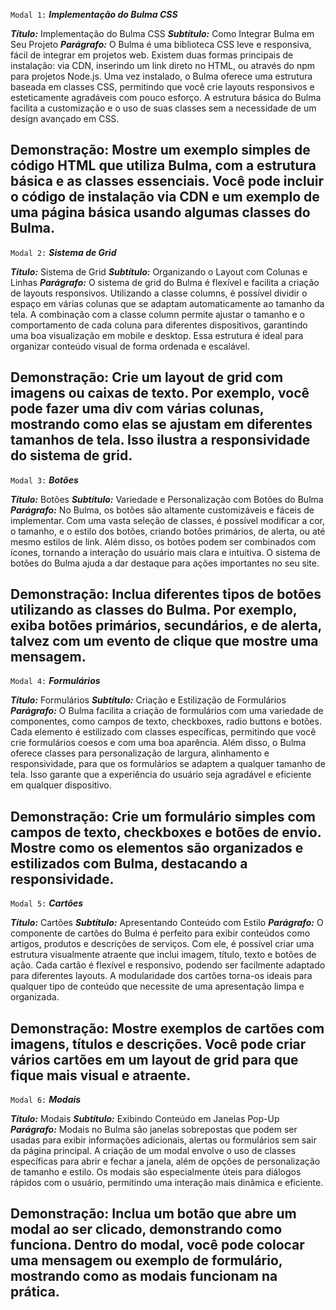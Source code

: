 ```Modal 1:``` ***Implementação do Bulma CSS***

***Título:*** Implementação do Bulma CSS
***Subtítulo:*** Como Integrar Bulma em Seu Projeto
***Parágrafo:*** O Bulma é uma biblioteca CSS leve e responsiva, fácil de integrar em projetos web. Existem duas formas principais de instalação: via CDN, inserindo um link direto no HTML, ou através do npm para projetos Node.js. Uma vez instalado, o Bulma oferece uma estrutura baseada em classes CSS, permitindo que você crie layouts responsivos e esteticamente agradáveis com pouco esforço. A estrutura básica do Bulma facilita a customização e o uso de suas classes sem a necessidade de um design avançado em CSS.

## Demonstração: Mostre um exemplo simples de código HTML que utiliza Bulma, com a estrutura básica e as classes essenciais. Você pode incluir o código de instalação via CDN e um exemplo de uma página básica usando algumas classes do Bulma.

```Modal 2:``` ***Sistema de Grid***

***Título:*** Sistema de Grid
***Subtítulo:*** Organizando o Layout com Colunas e Linhas
***Parágrafo:*** O sistema de grid do Bulma é flexível e facilita a criação de layouts responsivos. Utilizando a classe columns, é possível dividir o espaço em várias colunas que se adaptam automaticamente ao tamanho da tela. A combinação com a classe column permite ajustar o tamanho e o comportamento de cada coluna para diferentes dispositivos, garantindo uma boa visualização em mobile e desktop. Essa estrutura é ideal para organizar conteúdo visual de forma ordenada e escalável.

## Demonstração: Crie um layout de grid com imagens ou caixas de texto. Por exemplo, você pode fazer uma div com várias colunas, mostrando como elas se ajustam em diferentes tamanhos de tela. Isso ilustra a responsividade do sistema de grid.

```Modal 3:``` ***Botões***

***Título:*** Botões
***Subtítulo:*** Variedade e Personalização com Botões do Bulma
***Parágrafo:*** No Bulma, os botões são altamente customizáveis e fáceis de implementar. Com uma vasta seleção de classes, é possível modificar a cor, o tamanho, e o estilo dos botões, criando botões primários, de alerta, ou até mesmo estilos de link. Além disso, os botões podem ser combinados com ícones, tornando a interação do usuário mais clara e intuitiva. O sistema de botões do Bulma ajuda a dar destaque para ações importantes no seu site.

## Demonstração: Inclua diferentes tipos de botões utilizando as classes do Bulma. Por exemplo, exiba botões primários, secundários, e de alerta, talvez com um evento de clique que mostre uma mensagem.

```Modal 4:``` ***Formulários***

***Título:*** Formulários
***Subtítulo:*** Criação e Estilização de Formulários
***Parágrafo:*** O Bulma facilita a criação de formulários com uma variedade de componentes, como campos de texto, checkboxes, radio buttons e botões. Cada elemento é estilizado com classes específicas, permitindo que você crie formulários coesos e com uma boa aparência. Além disso, o Bulma oferece classes para personalização de largura, alinhamento e responsividade, para que os formulários se adaptem a qualquer tamanho de tela. Isso garante que a experiência do usuário seja agradável e eficiente em qualquer dispositivo.

## Demonstração: Crie um formulário simples com campos de texto, checkboxes e botões de envio. Mostre como os elementos são organizados e estilizados com Bulma, destacando a responsividade.

```Modal 5:``` ***Cartões***

***Título:*** Cartões
***Subtítulo:*** Apresentando Conteúdo com Estilo
***Parágrafo:*** O componente de cartões do Bulma é perfeito para exibir conteúdos como artigos, produtos e descrições de serviços. Com ele, é possível criar uma estrutura visualmente atraente que inclui imagem, título, texto e botões de ação. Cada cartão é flexível e responsivo, podendo ser facilmente adaptado para diferentes layouts. A modularidade dos cartões torna-os ideais para qualquer tipo de conteúdo que necessite de uma apresentação limpa e organizada.

## Demonstração: Mostre exemplos de cartões com imagens, títulos e descrições. Você pode criar vários cartões em um layout de grid para que fique mais visual e atraente.

```Modal 6:``` ***Modais***

***Título:*** Modais
***Subtítulo:*** Exibindo Conteúdo em Janelas Pop-Up
***Parágrafo:*** Modais no Bulma são janelas sobrepostas que podem ser usadas para exibir informações adicionais, alertas ou formulários sem sair da página principal. A criação de um modal envolve o uso de classes específicas para abrir e fechar a janela, além de opções de personalização de tamanho e estilo. Os modais são especialmente úteis para diálogos rápidos com o usuário, permitindo uma interação mais dinâmica e eficiente.


## Demonstração: Inclua um botão que abre um modal ao ser clicado, demonstrando como funciona. Dentro do modal, você pode colocar uma mensagem ou exemplo de formulário, mostrando como as modais funcionam na prática.